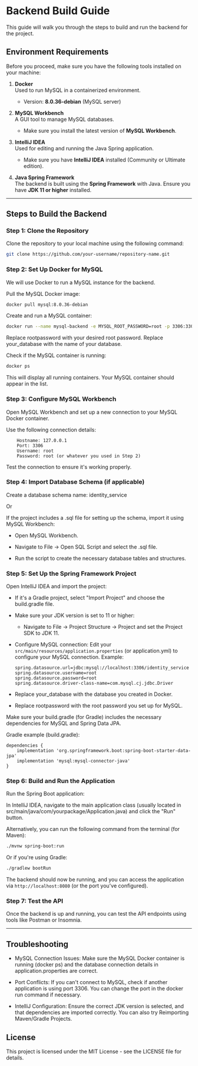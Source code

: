 # Backend Build Guide

This guide will walk you through the steps to build and run the backend for the project.

## Environment Requirements

Before you proceed, make sure you have the following tools installed on your machine:

1. **Docker**  
   Used to run MySQL in a containerized environment.  
   - Version: **8.0.36-debian** (MySQL server)
   
2. **MySQL Workbench**  
   A GUI tool to manage MySQL databases.  
   - Make sure you install the latest version of **MySQL Workbench**.

3. **IntelliJ IDEA**  
   Used for editing and running the Java Spring application.  
   - Make sure you have **IntelliJ IDEA** installed (Community or Ultimate edition).

4. **Java Spring Framework**  
   The backend is built using the **Spring Framework** with Java. Ensure you have **JDK 11 or higher** installed.

---

## Steps to Build the Backend

### Step 1: Clone the Repository

Clone the repository to your local machine using the following command:

```bash
git clone https://github.com/your-username/repository-name.git
```
### Step 2: Set Up Docker for MySQL

We will use Docker to run a MySQL instance for the backend.

Pull the MySQL Docker image:

```bash
docker pull mysql:8.0.36-debian
```
Create and run a MySQL container:
```bash
docker run --name mysql-backend -e MYSQL_ROOT_PASSWORD=root -p 3306:3306 -d mysql:8.0.36-debian
```
Replace rootpassword with your desired root password.
Replace your_database with the name of your database.

Check if the MySQL container is running:
```bash
docker ps
```
This will display all running containers. Your MySQL container should appear in the list.

### Step 3: Configure MySQL Workbench

Open MySQL Workbench and set up a new connection to your MySQL Docker container.

Use the following connection details:

        Hostname: 127.0.0.1
        Port: 3306
        Username: root
        Password: root (or whatever you used in Step 2)

Test the connection to ensure it's working properly.

### Step 4: Import Database Schema (if applicable)

Create a database schema name: identity_service

Or

If the project includes a .sql file for setting up the schema, import it using MySQL Workbench:

  + Open MySQL Workbench.
  
  + Navigate to File → Open SQL Script and select the .sql file.
  
  + Run the script to create the necessary database tables and structures.

### Step 5: Set Up the Spring Framework Project
  Open IntelliJ IDEA and import the project:
        
  + If it's a Gradle project, select "Import Project" and choose the build.gradle file.

  + Make sure your JDK version is set to 11 or higher:
        
     - Navigate to File → Project Structure → Project and set the Project SDK to JDK 11.

  + Configure MySQL connection: Edit your `src/main/resources/application.properties` (or application.yml) to configure your MySQL connection. Example:

        spring.datasource.url=jdbc:mysql://localhost:3306/identity_service
        spring.datasource.username=root
        spring.datasource.password=root
        spring.datasource.driver-class-name=com.mysql.cj.jdbc.Driver

  + Replace your_database with the database you created in Docker.
  + Replace rootpassword with the root password you set up for MySQL.

  Make sure your build.gradle (for Gradle) includes the necessary dependencies for MySQL and Spring Data JPA.


Gradle example (build.gradle):
```buid.grade
dependencies {
    implementation 'org.springframework.boot:spring-boot-starter-data-jpa'
    implementation 'mysql:mysql-connector-java'
}
```

### Step 6: Build and Run the Application

Run the Spring Boot application:

In IntelliJ IDEA, navigate to the main application class (usually located in src/main/java/com/yourpackage/Application.java) and click the "Run" button.

Alternatively, you can run the following command from the terminal (for Maven):
```bash
./mvnw spring-boot:run
```
Or if you're using Gradle:

```bash
./gradlew bootRun
```
The backend should now be running, and you can access the application via `http://localhost:8080` (or the port you've configured).

### Step 7: Test the API

Once the backend is up and running, you can test the API endpoints using tools like Postman or Insomnia.

---

## Troubleshooting

+ MySQL Connection Issues: Make sure the MySQL Docker container is running (docker ps) and the database connection details in application.properties are correct.

+ Port Conflicts: If you can't connect to MySQL, check if another application is using port 3306. You can change the port in the docker run command if necessary.

+ IntelliJ Configuration: Ensure the correct JDK version is selected, and that dependencies are imported correctly. You can also try Reimporting Maven/Gradle Projects.

## License

This project is licensed under the MIT License - see the LICENSE file for details.
